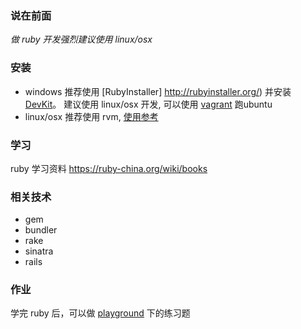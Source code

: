 ### 说在前面

_做 ruby 开发强烈建议使用 linux/osx_

### 安装

* windows 推荐使用 [RubyInstaller] http://rubyinstaller.org/)
并安装 [DevKit](devkit.md)。
  建议使用 linux/osx 开发, 可以使用 [vagrant](vagrant.md) 跑ubuntu
* linux/osx 推荐使用 rvm, [使用参考](https://ruby-china.org/wiki/rvm-guide)

### 学习

ruby 学习资料 https://ruby-china.org/wiki/books

### 相关技术

* gem
* bundler
* rake
* sinatra
* rails

### 作业

学完 ruby 后，可以做 [playground](playground) 下的练习题

